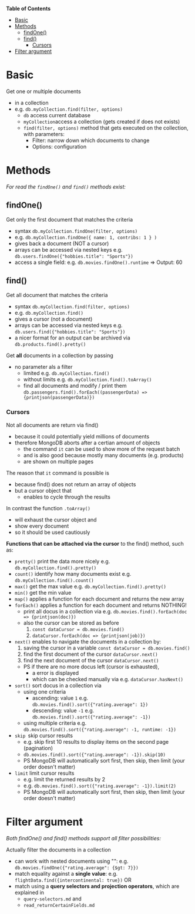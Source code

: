 **Table of Contents**

- [Basic](#basic)
- [Methods](#methods)
  - [findOne()](#findone)
  - [find()](#find)
    - [Cursors](#cursors)
- [Filter argument](#filter-argument)

# Basic

Get one or multiple documents

- in a collection
- e.g. `db.myCollection.find(filter, options)`
  - `db` access current database
  - `myCollection`access a collection (gets created if does not exists)
  - `find(filter, options)` method that gets executed on the collection, with parameters:
    - Filter: narrow down which documents to change
    - Options: configuration

# Methods

_For read the `findOne()` and `find()` methods exist:_

## findOne()

Get only the first document that matches the criteria

- syntax `db.myCollection.findOne(filter, options)`
- e.g. `db.myCollection.findOne({ name: 1, contribs: 1 } )`
- gives back a document (NOT a cursor)
- arrays can be accessed via nested keys e.g. `db.users.findOne({"hobbies.title": "Sports"})`
- access a single field: e.g. `db.movies.findOne().runtime` => Output: 60

## find()

Get all document that matches the criteria

- syntax `db.myCollection.find(filter, options)`
- e.g. `db.myCollection.find()`
- gives a cursor (not a document)
- arrays can be accessed via nested keys e.g. `db.users.find({"hobbies.title": "Sports"})`
- a nicer format for an output can be archived via `db.products.find().pretty()`

Get **all** documents in a collection by passing

- no parameter als a filter
  - limited e.g. `db.myCollection.find()`
  - without limits e.g. `db.myCollection.find().toArray()`
  - find all documents and modify / print them `db.passengers.find().forEach((passengerData) => {printjson(passengerData)})`

### Cursors

Not all documents are return via find()

- because it could potentially yield millions of documents
- therefore MongoDB aborts after a certian amount of objects
  - the command `it` can be used to show more of the request batch
  - and is also good because mostly many documents (e.g. products)
  - are shown on multiple pages

The reason that `it` command is possible is

- because find() does not return an array of objects
- but a cursor object that
  - enables to cycle through the results

In contrast the function `.toArray()`

- will exhaust the cursor object and
- show every document
- so it should be used cautiously

**Functions that can be attached via the cursor** to the find() method, such as:

- `pretty()` print the data more nicely e.g. `db.myCollection.find().pretty()`
- `count()` identify how many documents exist e.g. `db.myCollection.find().count()`
- `max()` get the max value e.g. `db.myCollection.find().pretty()`
- `min()` get the min value
- `map()` applies a function for each document and returns the new array
- `forEach()` applies a function for each document and returns NOTHING!
  - print all docus in a collection via e.g. `db.movies.find().forEach(doc => {printjson(doc)})`
  - also the cursor can be stored as before
    1. `const dataCursor = db.movies.find()`
    2. `dataCursor.forEach(doc => {printjson(job)})`
- `next()` enables to navigate the documents in a collection by:
  1. saving the cursor in a variable `const dataCursor = db.movies.find()`
  2. find the first document of the cursor `dataCursor.next()`
  3. find the next document of the cursor `dataCursor.next()`
  - PS if there are no more docus left (cursor is exhausted),
    - a error is displayed
    - which can be checked manually via e.g. `dataCursor.hasNext()`
- `sort()` sort docus in a collection via
  - using one criteria
    - ascending: value `1` e.g. `db.movies.find().sort({"rating.average": 1})`
    - descending: value `-1` e.g. `db.movies.find().sort({"rating.average": -1})`
  - using multiple criteria e.g. `db.movies.find().sort({"rating.average": -1, runtime: -1})`
- `skip `skip cursor results
  - e.g. skip first 10 results to display items on the second page (pagination)
  - `db.movies.find().sort({"rating.average": -1}).skip(10)`
  - PS MongoDB will automatically sort first, then skip, then limit (your order doesn't matter)
- `limit` limit cursor results
  - e.g. limit the returned results by 2
  - e.g. `db.movies.find().sort({"rating.average": -1}).limit(2)`
  - PS MongoDB will automatically sort first, then skip, then limit (your order doesn't matter)

# Filter argument

_Both findOne() and find() methods support all filter possibilities:_

Actually filter the documents in a collection

- can work with nested documents using "": e.g. `db.movies.findOne({"rating.average": {$gt: 7}})`
- match equality against a **single value**: e.g. `flightData.find({intercontinental: true})` OR
- match using a **query selectors and projection operators**, which are explained in
  - `query-selectors.md` and
  - `read_returnCertainFields.md`
